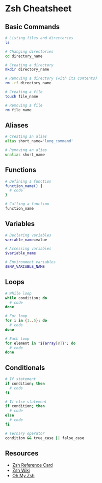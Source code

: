 # Zsh Cheatsheet

## Basic Commands

```zsh
# Listing files and directories
ls

# Changing directories
cd directory_name

# Creating a directory
mkdir directory_name

# Removing a directory (with its contents)
rm -rf directory_name

# Creating a file
touch file_name

# Removing a file
rm file_name
```

## Aliases

```zsh
# Creating an alias
alias short_name='long_command'

# Removing an alias
unalias short_name
```

## Functions

```zsh
# Defining a function
function_name() {
  # code
}

# Calling a function
function_name
```

## Variables

```zsh
# Declaring variables
variable_name=value

# Accessing variables
$variable_name

# Environment variables
$ENV_VARIABLE_NAME
```

## Loops

```zsh
# While loop
while condition; do
  # code
done

# For loop
for i in {1..5}; do
  # code
done

# Each loop
for element in "${array[@]}"; do
  # code
done
```

## Conditionals

```zsh
# If statement
if condition; then
  # code
fi

# If-else statement
if condition; then
  # code
else
  # code
fi

# Ternary operator
condition && true_case || false_case
```

## Resources

- [Zsh Reference Card](http://www.bash2zsh.com/zsh_refcard/refcard.pdf)
- [Zsh Wiki](https://zsh.sourceforge.io/Guide/)
- [Oh My Zsh](https://ohmyz.sh/)